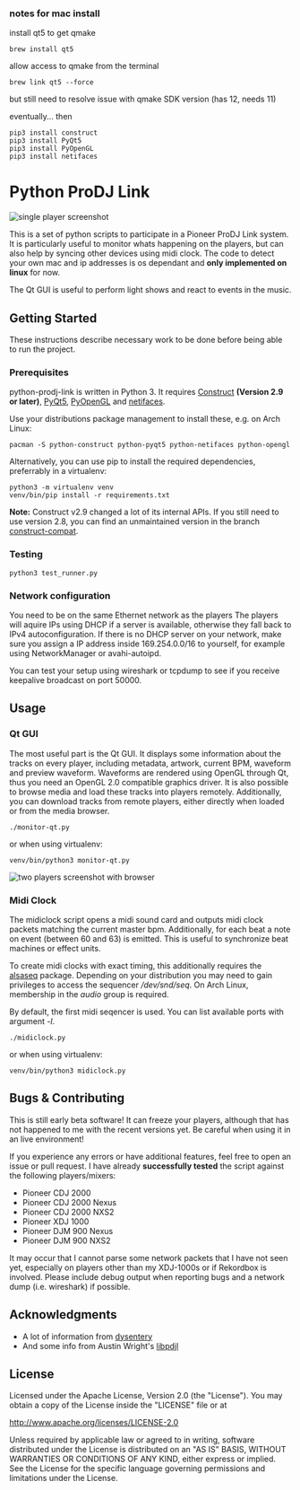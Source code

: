 ### notes for mac install
install qt5 to get qmake
```
brew install qt5
```
allow access to qmake from the terminal
```
brew link qt5 --force
```
but still need to resolve issue with qmake SDK version (has 12, needs 11)

eventually...
then
```
pip3 install construct
pip3 install PyQt5
pip3 install PyOpenGL
pip3 install netifaces
```

# Python ProDJ Link

![single player screenshot](screenshot-single.png)

This is a set of python scripts to participate in a Pioneer ProDJ Link system.
It is particularly useful to monitor whats happening on the players, but can also help by syncing other devices using midi clock.
The code to detect your own mac and ip addresses is os dependant and **only implemented on linux** for now.

The Qt GUI is useful to perform light shows and react to events in the music.

## Getting Started

These instructions describe necessary work to be done before being able to run the project.

### Prerequisites

python-prodj-link is written in Python 3. It requires
[Construct](https://pypi.python.org/pypi/construct) **(Version 2.9 or later)**,
[PyQt5](https://pypi.python.org/pypi/PyQt5),
[PyOpenGL](https://pypi.org/project/PyOpenGL/) and
[netifaces](https://pypi.org/project/netifaces).

Use your distributions package management to install these, e.g. on Arch Linux:

```
pacman -S python-construct python-pyqt5 python-netifaces python-opengl
```

Alternatively, you can use pip to install the required dependencies, preferrably in a virtualenv:
```
python3 -m virtualenv venv
venv/bin/pip install -r requirements.txt
```

**Note:** Construct v2.9 changed a lot of its internal APIs.
If you still need to use version 2.8, you can find an unmaintained version in the branch [construct-compat](../../../tree/construct-compat).

### Testing
```
python3 test_runner.py
```

### Network configuration

You need to be on the same Ethernet network as the players
The players will aquire IPs using DHCP if a server is available, otherwise they fall back to IPv4 autoconfiguration.
If there is no DHCP server on your network, make sure you assign a IP address inside 169.254.0.0/16 to yourself, for example using NetworkManager or avahi-autoipd.

You can test your setup using wireshark or tcpdump to see if you receive keepalive broadcast on port 50000.

## Usage

### Qt GUI

The most useful part is the Qt GUI.
It displays some information about the tracks on every player, including metadata, artwork, current BPM, waveform and preview waveform.
Waveforms are rendered using OpenGL through Qt, thus you need an OpenGL 2.0 compatible graphics driver.
It is also possible to browse media and load these tracks into players remotely.
Additionally, you can download tracks from remote players, either directly when loaded or from the media browser.

    ./monitor-qt.py

or when using virtualenv:

    venv/bin/python3 monitor-qt.py

![two players screenshot with browser](screenshot-full.png)

### Midi Clock

The midiclock script opens a midi sound card and outputs midi clock packets matching the current master bpm.
Additionally, for each beat a note on event (between 60 and 63) is emitted.
This is useful to synchronize beat machines or effect units.

To create midi clocks with exact timing, this additionally requires the [alsaseq](https://pypi.python.org/pypi/alsaseq) package.
Depending on your distribution you may need to gain privileges to access the sequencer _/dev/snd/seq_.
On Arch Linux, membership in the _audio_ group is required.

By default, the first midi seqencer is used.
You can list available ports with argument _-l_.

    ./midiclock.py

or when using virtualenv:

    venv/bin/python3 midiclock.py

## Bugs & Contributing

This is still early beta software!
It can freeze your players, although that has not happened to me with the recent versions yet.
Be careful when using it in an live environment!

If you experience any errors or have additional features, feel free to open an issue or pull request.
I have already **successfully tested** the script against the following players/mixers:

* Pioneer CDJ 2000
* Pioneer CDJ 2000 Nexus
* Pioneer CDJ 2000 NXS2
* Pioneer XDJ 1000
* Pioneer DJM 900 Nexus
* Pioneer DJM 900 NXS2

It may occur that I cannot parse some network packets that I have not seen yet, especially on players other than my XDJ-1000s or if Rekordbox is involved.
Please include debug output when reporting bugs and a network dump (i.e. wireshark) if possible.

## Acknowledgments

* A lot of information from [dysentery](https://github.com/brunchboy/dysentery)
* And some info from Austin Wright's [libpdjl](https://bitbucket.org/awwright/libpdjl)

## License

Licensed under the Apache License, Version 2.0 (the "License").
You may obtain a copy of the License inside the "LICENSE" file or at

http://www.apache.org/licenses/LICENSE-2.0

Unless required by applicable law or agreed to in writing, software
distributed under the License is distributed on an "AS IS" BASIS,
WITHOUT WARRANTIES OR CONDITIONS OF ANY KIND, either express or implied.
See the License for the specific language governing permissions and
limitations under the License.
